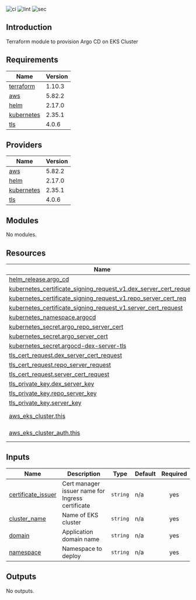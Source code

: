 ![ci](https://github.com/LogisticsPet/terraform-aws-argo-cd/actions/workflows/ci.yml/badge.svg?branch=main)
![lint](https://github.com/LogisticsPet/terraform-aws-argo-cd/actions/workflows/lint.yml/badge.svg?branch=main)
![sec](https://github.com/LogisticsPet/terraform-aws-argo-cd/actions/workflows/tfsec.yml/badge.svg?branch=main)

## Introduction
Terraform module to provision Argo CD on EKS Cluster

<!-- BEGIN_TF_DOCS -->
## Requirements

| Name | Version |
|------|---------|
| <a name="requirement_terraform"></a> [terraform](#requirement\_terraform) | 1.10.3 |
| <a name="requirement_aws"></a> [aws](#requirement\_aws) | 5.82.2 |
| <a name="requirement_helm"></a> [helm](#requirement\_helm) | 2.17.0 |
| <a name="requirement_kubernetes"></a> [kubernetes](#requirement\_kubernetes) | 2.35.1 |
| <a name="requirement_tls"></a> [tls](#requirement\_tls) | 4.0.6 |

## Providers

| Name | Version |
|------|---------|
| <a name="provider_aws"></a> [aws](#provider\_aws) | 5.82.2 |
| <a name="provider_helm"></a> [helm](#provider\_helm) | 2.17.0 |
| <a name="provider_kubernetes"></a> [kubernetes](#provider\_kubernetes) | 2.35.1 |
| <a name="provider_tls"></a> [tls](#provider\_tls) | 4.0.6 |

## Modules

No modules.

## Resources

| Name | Type |
|------|------|
| [helm_release.argo_cd](https://registry.terraform.io/providers/hashicorp/helm/2.17.0/docs/resources/release) | resource |
| [kubernetes_certificate_signing_request_v1.dex_server_cert_request](https://registry.terraform.io/providers/hashicorp/kubernetes/2.35.1/docs/resources/certificate_signing_request_v1) | resource |
| [kubernetes_certificate_signing_request_v1.repo_server_cert_req](https://registry.terraform.io/providers/hashicorp/kubernetes/2.35.1/docs/resources/certificate_signing_request_v1) | resource |
| [kubernetes_certificate_signing_request_v1.server_cert_request](https://registry.terraform.io/providers/hashicorp/kubernetes/2.35.1/docs/resources/certificate_signing_request_v1) | resource |
| [kubernetes_namespace.argocd](https://registry.terraform.io/providers/hashicorp/kubernetes/2.35.1/docs/resources/namespace) | resource |
| [kubernetes_secret.argo_repo_server_cert](https://registry.terraform.io/providers/hashicorp/kubernetes/2.35.1/docs/resources/secret) | resource |
| [kubernetes_secret.argo_server_cert](https://registry.terraform.io/providers/hashicorp/kubernetes/2.35.1/docs/resources/secret) | resource |
| [kubernetes_secret.argocd-dex-server-tls](https://registry.terraform.io/providers/hashicorp/kubernetes/2.35.1/docs/resources/secret) | resource |
| [tls_cert_request.dex_server_cert_request](https://registry.terraform.io/providers/hashicorp/tls/4.0.6/docs/resources/cert_request) | resource |
| [tls_cert_request.repo_server_request](https://registry.terraform.io/providers/hashicorp/tls/4.0.6/docs/resources/cert_request) | resource |
| [tls_cert_request.server_cert_request](https://registry.terraform.io/providers/hashicorp/tls/4.0.6/docs/resources/cert_request) | resource |
| [tls_private_key.dex_server_key](https://registry.terraform.io/providers/hashicorp/tls/4.0.6/docs/resources/private_key) | resource |
| [tls_private_key.repo_server_key](https://registry.terraform.io/providers/hashicorp/tls/4.0.6/docs/resources/private_key) | resource |
| [tls_private_key.server_key](https://registry.terraform.io/providers/hashicorp/tls/4.0.6/docs/resources/private_key) | resource |
| [aws_eks_cluster.this](https://registry.terraform.io/providers/hashicorp/aws/5.82.2/docs/data-sources/eks_cluster) | data source |
| [aws_eks_cluster_auth.this](https://registry.terraform.io/providers/hashicorp/aws/5.82.2/docs/data-sources/eks_cluster_auth) | data source |

## Inputs

| Name | Description | Type | Default | Required |
|------|-------------|------|---------|:--------:|
| <a name="input_certificate_issuer"></a> [certificate\_issuer](#input\_certificate\_issuer) | Cert manager issuer name for Ingress certificate | `string` | n/a | yes |
| <a name="input_cluster_name"></a> [cluster\_name](#input\_cluster\_name) | Name of EKS cluster | `string` | n/a | yes |
| <a name="input_domain"></a> [domain](#input\_domain) | Application domain name | `string` | n/a | yes |
| <a name="input_namespace"></a> [namespace](#input\_namespace) | Namespace to deploy | `string` | n/a | yes |

## Outputs

No outputs.
<!-- END_TF_DOCS -->
